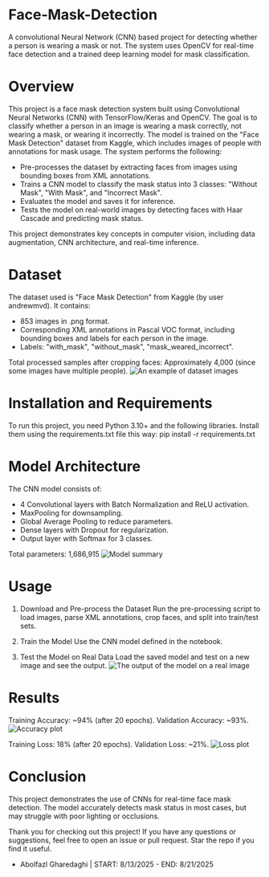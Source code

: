 # Face-Mask-Detection
A convolutional Neural Network (CNN) based project for detecting whether a person is wearing a mask or not. The system uses OpenCV for real-time face detection and a trained deep learning model for mask classification.

# Overview
This project is a face mask detection system built using Convolutional Neural Networks (CNN) with TensorFlow/Keras and OpenCV. The goal is to classify whether a person in an image is wearing a mask correctly, not wearing a mask, or wearing it incorrectly. The model is trained on the "Face Mask Detection" dataset from Kaggle, which includes images of people with annotations for mask usage.
The system performs the following:

- Pre-processes the dataset by extracting faces from images using bounding boxes from XML annotations.
- Trains a CNN model to classify the mask status into 3 classes: "Without Mask", "With Mask", and "Incorrect Mask".
- Evaluates the model and saves it for inference.
- Tests the model on real-world images by detecting faces with Haar Cascade and predicting mask status.

This project demonstrates key concepts in computer vision, including data augmentation, CNN architecture, and real-time inference.

# Dataset
The dataset used is "Face Mask Detection" from Kaggle (by user andrewmvd). It contains:

- 853 images in .png format.
- Corresponding XML annotations in Pascal VOC format, including bounding boxes and labels for each person in the image.
- Labels: "with_mask", "without_mask", "mask_weared_incorrect".

Total processed samples after cropping faces: Approximately 4,000 (since some images have multiple people).
![An example of dataset images](readme_images/example.png)

# Installation and Requirements
To run this project, you need Python 3.10+ and the following libraries. Install them using the requirements.txt file this way:
pip install -r requirements.txt

# Model Architecture
The CNN model consists of:

- 4 Convolutional layers with Batch Normalization and ReLU activation.
- MaxPooling for downsampling.
- Global Average Pooling to reduce parameters.
- Dense layers with Dropout for regularization.
- Output layer with Softmax for 3 classes.

Total parameters: 1,686,915
![Model summary](readme_images/summary.png)

# Usage
1. Download and Pre-process the Dataset
Run the pre-processing script to load images, parse XML annotations, crop faces, and split into train/test sets.

2. Train the Model
Use the CNN model defined in the notebook.

3. Test the Model on Real Data
Load the saved model and test on a new image and see the output.
![The output of the model on a real image](readme_images/result.png)

# Results

Training Accuracy: ~94% (after 20 epochs).
Validation Accuracy: ~93%.
![Accuracy plot](readme_images/accuracy.png)

Training Loss: 18% (after 20 epochs).
Validation Loss: ~21%.
![Loss plot](readme_images/loss.png)

# Conclusion
This project demonstrates the use of CNNs for real-time face mask detection. 
The model accurately detects mask status in most cases, but may struggle with poor lighting or occlusions.

Thank you for checking out this project! If you have any questions or suggestions, feel free to open an issue or pull request. Star the repo if you find it useful.

+ Abolfazl Gharedaghi | START: 8/13/2025 - END: 8/21/2025